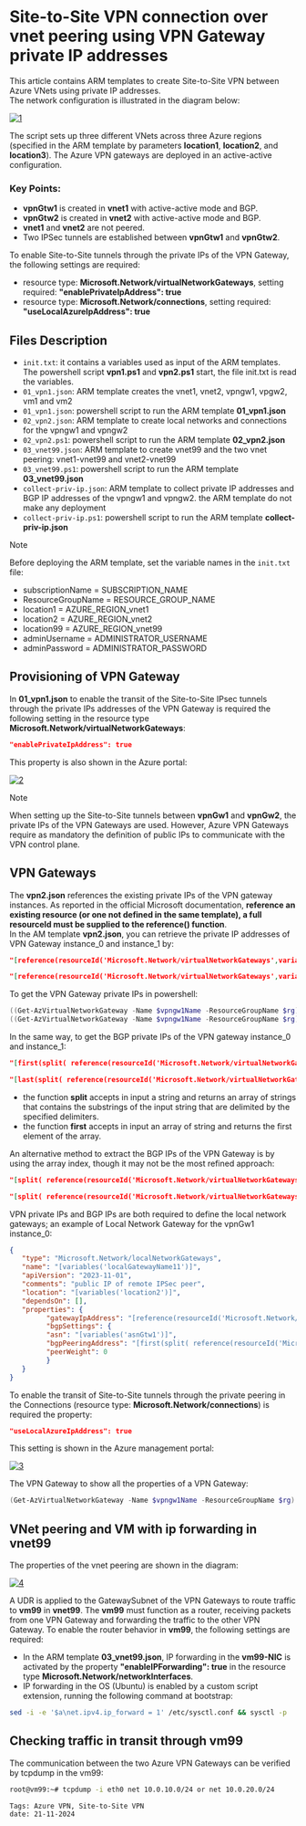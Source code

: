 <properties
pageTitle= 'Site-to-Site VPN connection over vnet peering using VPN Gateway private IP addresses'
description= "Site-to-Site VPN connection over vnet peering using VPN Gateway private IP addresses"
services="Azure VPN"
documentationCenter="[github](https://github.com/fabferri/)"
authors="fabferri"
editor="fabferri"/>

<tags
   ms.service="configuration-Example-Azure"
   ms.devlang="na"
   ms.topic="article"
   ms.tgt_pltfrm="Azure networking"
   ms.workload="VPN Gateway"
   ms.date="21/11/2024"
   ms.author="fabferri" />

# Site-to-Site VPN connection over vnet peering using VPN Gateway private IP addresses
This article contains ARM templates to create Site-to-Site VPN between Azure VNets using private IP addresses. <br>
The network configuration is illustrated in the diagram below:

[![1]][1]

The script sets up three different VNets across three Azure regions (specified in the ARM template by parameters **location1**, **location2**, and **location3**). The Azure VPN gateways are deployed in an active-active configuration.

### Key Points:
- **vpnGtw1** is created in **vnet1** with active-active mode and BGP.
- **vpnGtw2** is created in **vnet2** with active-active mode and BGP.
- **vnet1** and **vnet2** are not peered.
- Two IPSec tunnels are established between **vpnGtw1** and **vpnGtw2**.

To enable Site-to-Site tunnels through the private IPs of the VPN Gateway, the following settings are required:
- resource type: **Microsoft.Network/virtualNetworkGateways**, setting required: **"enablePrivateIpAddress": true**
- resource type: **Microsoft.Network/connections**, setting required: **"useLocalAzureIpAddress": true**

## Files Description
- `init.txt`: it contains a variables used as input of the ARM templates. The powershell script **vpn1.ps1** and **vpn2.ps1** start, the file init.txt is read the variables. 
- `01_vpn1.json`: ARM template creates the vnet1, vnet2, vpngw1, vpgw2, vm1 and vm2
- `01_vpn1.json`: powershell script to run the ARM template **01_vpn1.json** 
- `02_vpn2.json`: ARM template to create local networks and connections for the vpngw1 and vpngw2
- `02_vpn2.ps1`: powershell script to run the ARM template **02_vpn2.json** 
- `03_vnet99.json`: ARM template to create vnet99 and the two vnet peering: vnet1-vnet99 and vnet2-vnet99
- `03_vnet99.ps1`: powershell script to run the ARM template **03_vnet99.json** 
- `collect-priv-ip.json`: ARM template to collect private IP addresses and BGP IP addresses of the vpngw1 and vpngw2. the ARM template do not make any deployment
- `collect-priv-ip.ps1`: powershell script to run the ARM template **collect-priv-ip.json**

> [!NOTE]
>
> Before deploying the ARM template, set the variable names in the `init.txt` file:
> - subscriptionName = SUBSCRIPTION_NAME <br>
> - ResourceGroupName = RESOURCE_GROUP_NAME <br>
> - location1 = AZURE_REGION_vnet1 <br>
> - location2 = AZURE_REGION_vnet2 <br>
> - location99 = AZURE_REGION_vnet99 <br>
> - adminUsername = ADMINISTRATOR_USERNAME <br>
> - adminPassword = ADMINISTRATOR_PASSWORD <br>
>


## <a name="01_vpn1.json"></a> Provisioning of VPN Gateway
In **01_vpn1.json** to enable the transit of the Site-to-Site IPsec tunnels through the private IPs addresses of the VPN Gateway is required the following setting in the resource type **Microsoft.Network/virtualNetworkGateways**:

```json
"enablePrivateIpAddress": true
```
This property is also shown in the Azure portal:

[![2]][2]

> [!NOTE]
> When setting up the Site-to-Site tunnels between **vpnGw1** and **vpnGw2**, the private IPs of the VPN Gateways are used. However, Azure VPN Gateways require as mandatory the definition of public IPs to communicate with the VPN control plane.<br>
>


## <a name="02_vpn2.json"></a> VPN Gateways

The **vpn2.json** references the existing private IPs of the VPN gateway instances. As reported in the official Microsoft documentation, **reference an existing resource (or one not defined in the same template), a full resourceId must be supplied to the reference() function**. <br>
In the AM template **vpn2.json**, you can retrieve the private IP addresses of VPN Gateway instance_0 and instance_1 by: 

```json
"[reference(resourceId('Microsoft.Network/virtualNetworkGateways',variables('gateway1Name')),'2023-11-01').ipConfigurations[0].properties.privateIPAddress]"

"[reference(resourceId('Microsoft.Network/virtualNetworkGateways',variables('gateway1Name')),'2023-11-01').ipConfigurations[1].properties.privateIPAddress ]"
```

To get the VPN Gateway private IPs in powershell:
```powershell
((Get-AzVirtualNetworkGateway -Name $vpngw1Name -ResourceGroupName $rg)[0].IpConfigurations).PrivateIpAddress[0]
((Get-AzVirtualNetworkGateway -Name $vpngw1Name -ResourceGroupName $rg)[0].IpConfigurations).PrivateIpAddress[1]
```

In the same way, to get the BGP private IPs of the VPN gateway instance_0 and instance_1: 
```json
"[first(split( reference(resourceId('Microsoft.Network/virtualNetworkGateways',variables('gateway1Name')),'2023-11-01').bgpSettings.bgpPeeringAddress , ','))]"

"[last(split( reference(resourceId('Microsoft.Network/virtualNetworkGateways',variables('gateway1Name')),'2023-11-01').bgpSettings.bgpPeeringAddress , ','))]",
```


* the function **split** accepts in input a string and returns an array of strings that contains the substrings of the input string that are delimited by the specified delimiters. 
* the function **first** accepts in input an array of string and returns the first element of the array.



An alternative method to extract the BGP IPs of the VPN Gateway is by using the array index, though it may not be the most refined approach:
```json
"[split( reference(resourceId('Microsoft.Network/virtualNetworkGateways',variables('gateway1Name'))).bgpSettings.bgpPeeringAddress , ',')[0]]"

"[split( reference(resourceId('Microsoft.Network/virtualNetworkGateways',variables('gateway1Name'))).bgpSettings.bgpPeeringAddress , ',')[1]]",
```

VPN private IPs and BGP IPs are both required to define the local network gateways; an example of Local Network Gateway for the vpnGw1 instance_0:
```json 
{
   "type": "Microsoft.Network/localNetworkGateways",
   "name": "[variables('localGatewayName11')]",
   "apiVersion": "2023-11-01",
   "comments": "public IP of remote IPSec peer",
   "location": "[variables('location2')]",
   "dependsOn": [],
   "properties": {
         "gatewayIpAddress": "[reference(resourceId('Microsoft.Network/virtualNetworkGateways',variables('gateway1Name')),'2023-11-01').ipConfigurations[0].properties.privateIPAddress]",
         "bgpSettings": {
         "asn": "[variables('asnGtw1')]",
         "bgpPeeringAddress": "[first(split( reference(resourceId('Microsoft.Network/virtualNetworkGateways',variables('gateway1Name')),'2023-11-01').bgpSettings.bgpPeeringAddress , ','))]",
         "peerWeight": 0
         }
   }
}
```

To enable the transit of Site-to-Site tunnels through the private peering in the Connections (resource type: **Microsoft.Network/connections**) is required the property:
```json
"useLocalAzureIpAddress": true
``` 
This setting is shown in the Azure management portal:

[![3]][3]

The VPN Gateway to show all the properties of a VPN Gateway:
```powershell
(Get-AzVirtualNetworkGateway -Name $vpngw1Name -ResourceGroupName $rg) | fc
```

## <a name="03_vnet99.json"></a> VNet peering and VM with ip forwarding in vnet99
The properties of the vnet peering are shown in the diagram:

[![4]][4]


A UDR is applied to the GatewaySubnet of the VPN Gateways to route traffic to **vm99** in **vnet99**. The **vm99** must function as a router, receiving packets from one VPN Gateway and forwarding the traffic to the other VPN Gateway. To enable the router behavior in **vm99**, the following settings are required:
- In the ARM template **03_vnet99.json**, IP forwarding in the **vm99-NIC** is activated by the property **"enableIPForwarding": true** in the resource type **Microsoft.Network/networkInterfaces**.
- IP forwarding in the OS (Ubuntu) is enabled by a custom script extension, running the following command at bootstrap:
```bash
sed -i -e '$a\net.ipv4.ip_forward = 1' /etc/sysctl.conf && sysctl -p  
```

## <a name="Checking traffic in transit through vm99"></a> Checking traffic in transit through vm99
The communication between the two Azure VPN Gateways can be verified by tcpdump in the vm99:

```bash
root@vm99:~# tcpdump -i eth0 net 10.0.10.0/24 or net 10.0.20.0/24
```

`Tags: Azure VPN, Site-to-Site VPN` <br>
`date: 21-11-2024` <br>

<!--Image References-->

[1]: ./media/network-diagram1.png "network diagram1"
[2]: ./media/enablePrivateIpAddress.png "enable Private IP Address in VPN Gateway"
[3]: ./media/vpn-connection.png "enable Private IP Address in VPN Connection"
[4]: ./media/vnet-peering.png "vnet peering setting"

<!--Link References-->

